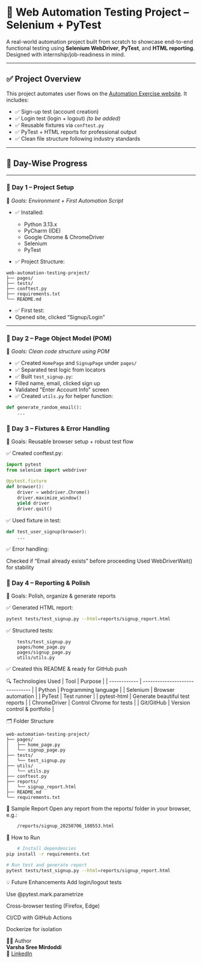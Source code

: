 # 🧪 Web Automation Testing Project – Selenium + PyTest

A real-world automation project built from scratch to showcase end-to-end functional testing using **Selenium WebDriver**, **PyTest**, and **HTML reporting**. Designed with internship/job-readiness in mind.

---

## ✅ Project Overview

This project automates user flows on the [Automation Exercise website](https://automationexercise.com). It includes:

- ✅ Sign-up test (account creation)
- ✅ Login test (login + logout) *(to be added)*
- ✅ Reusable fixtures via `conftest.py`
- ✅ PyTest + HTML reports for professional output
- ✅ Clean file structure following industry standards

---

## 📅 Day-Wise Progress

---

### 🔹 **Day 1 – Project Setup**

📁 _Goals: Environment + First Automation Script_

- ✅ Installed:
  - Python 3.13.x
  - PyCharm (IDE)
  - Google Chrome & ChromeDriver
  - Selenium
  - PyTest

- ✅ Project Structure:
```text
web-automation-testing-project/
├── pages/
├── tests/
├── conftest.py
├── requirements.txt
└── README.md
```

- ✅ First test:
- Opened site, clicked “Signup/Login”

---

### 🔹 **Day 2 – Page Object Model (POM)**

📁 _Goals: Clean code structure using POM_

- ✅ Created `HomePage` and `SignupPage` under `pages/`
- ✅ Separated test logic from locators
- ✅ Built `test_signup.py`:
- Filled name, email, clicked sign up
- Validated "Enter Account Info" screen
- ✅ Created `utils.py` for helper function:

```python
def generate_random_email():
    ...
```
### 🔹 Day 3 – Fixtures & Error Handling
📁 Goals: Reusable browser setup + robust test flow

✅ Created conftest.py:

```python
import pytest
from selenium import webdriver

@pytest.fixture
def browser():
    driver = webdriver.Chrome()
    driver.maximize_window()
    yield driver
    driver.quit()

```
✅ Used fixture in test:
```python
def test_user_signup(browser):
    ...


```

✅ Error handling:

Checked if “Email already exists” before proceeding
Used WebDriverWait() for stability

### 🔹 Day 4 – Reporting & Polish
📁 Goals: Polish, organize & generate reports

✅ Generated HTML report:
```bash
pytest tests/test_signup.py --html=reports/signup_report.html

```
✅ Structured tests:

```text
    tests/test_signup.py
    pages/home_page.py
    pages/signup_page.py
    utils/utils.py

```
✅ Created this README & ready for GitHub push

🔍 Technologies Used
| Tool         | Purpose                         |
| ------------ | ------------------------------- |
| Python       | Programming language            |
| Selenium     | Browser automation              |
| PyTest       | Test runner                     |
| pytest-html  | Generate beautiful test reports |
| ChromeDriver | Control Chrome for tests        |
| Git/GitHub   | Version control & portfolio     |

🗂️ Folder Structure
```text
web-automation-testing-project/
├── pages/
│   ├── home_page.py
│   └── signup_page.py
├── tests/
│   └── test_signup.py
├── utils/
│   └── utils.py
├── conftest.py
├── reports/
│   └── signup_report.html
├── README.md
└── requirements.txt
``` 

📸 Sample Report
Open any report from the reports/ folder in your browser, e.g.:
```bash
    /reports/signup_20250706_180553.html

```
🚀 How to Run
```bash
    # Install dependencies
pip install -r requirements.txt

# Run test and generate report
pytest tests/test_signup.py --html=reports/signup_report.html

```

💡 Future Enhancements
Add login/logout tests

Use @pytest.mark.parametrize

Cross-browser testing (Firefox, Edge)

CI/CD with GitHub Actions

Dockerize for isolation

🙋‍♀️ Author  
**Varsha Sree Mirdoddi**  
🔗 [LinkedIn](https://www.linkedin.com/in/varshasreemirdoddi/)
